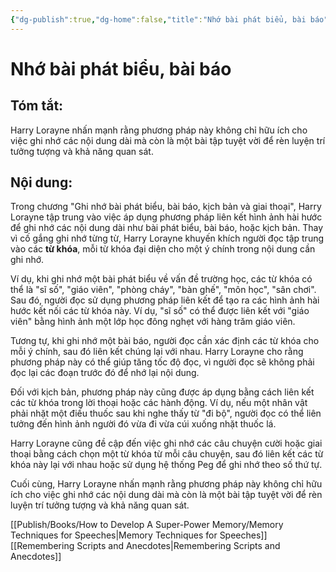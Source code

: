 ```yaml
---
{"dg-publish":true,"dg-home":false,"title":"Nhớ bài phát biểu, bài báo","date":"2024-08-31","tags":["#books","#memory","#How_to_Develop_A_Super_Power_Memory"],"Chương":"Chương9","dg-path":"Books/How to Develop A Super-Power Memory/Chapter 9 - Remembering Speeches, Articles, Scripts.md","permalink":"/books/how-to-develop-a-super-power-memory/chapter-9-remembering-speeches-articles-scripts/","dgPassFrontmatter":true,"updated":"2025-01-31T00:01:45.125+07:00"}
---
```


# Nhớ bài phát biểu, bài báo
## Tóm tắt:
Harry Lorayne nhấn mạnh rằng phương pháp này không chỉ hữu ích cho việc ghi nhớ các nội dung dài mà còn là một bài tập tuyệt vời để rèn luyện trí tưởng tượng và khả năng quan sát.

## Nội dung:
Trong chương "Ghi nhớ bài phát biểu, bài báo, kịch bản và giai thoại", Harry Lorayne tập trung vào việc áp dụng phương pháp liên kết hình ảnh hài hước để ghi nhớ các nội dung dài như bài phát biểu, bài báo, hoặc kịch bản. Thay vì cố gắng ghi nhớ từng từ, Harry Lorayne khuyến khích người đọc tập trung vào các **từ khóa**, mỗi từ khóa đại diện cho một ý chính trong nội dung cần ghi nhớ.

Ví dụ, khi ghi nhớ một bài phát biểu về vấn đề trường học, các từ khóa có thể là "sĩ số", "giáo viên", "phòng cháy", "bàn ghế", "môn học", "sân chơi". Sau đó, người đọc sử dụng phương pháp liên kết để tạo ra các hình ảnh hài hước kết nối các từ khóa này. Ví dụ, "sĩ số" có thể được liên kết với "giáo viên" bằng hình ảnh một lớp học đông nghẹt với hàng trăm giáo viên.

Tương tự, khi ghi nhớ một bài báo, người đọc cần xác định các từ khóa cho mỗi ý chính, sau đó liên kết chúng lại với nhau. Harry Lorayne cho rằng phương pháp này có thể giúp tăng tốc độ đọc, vì người đọc sẽ không phải đọc lại các đoạn trước đó để nhớ lại nội dung.

Đối với kịch bản, phương pháp này cũng được áp dụng bằng cách liên kết các từ khóa trong lời thoại hoặc các hành động. Ví dụ, nếu một nhân vật phải nhặt một điếu thuốc sau khi nghe thấy từ "đi bộ", người đọc có thể liên tưởng đến hình ảnh người đó vừa đi vừa cúi xuống nhặt thuốc lá.

Harry Lorayne cũng đề cập đến việc ghi nhớ các câu chuyện cười hoặc giai thoại bằng cách chọn một từ khóa từ mỗi câu chuyện, sau đó liên kết các từ khóa này lại với nhau hoặc sử dụng hệ thống Peg để ghi nhớ theo số thứ tự.

Cuối cùng, Harry Lorayne nhấn mạnh rằng phương pháp này không chỉ hữu ích cho việc ghi nhớ các nội dung dài mà còn là một bài tập tuyệt vời để rèn luyện trí tưởng tượng và khả năng quan sát.

[[Publish/Books/How to Develop A Super-Power Memory/Memory Techniques for Speeches\|Memory Techniques for Speeches]]
[[Remembering Scripts and Anecdotes\|Remembering Scripts and Anecdotes]]
